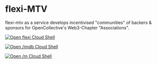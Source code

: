 # flexi-MTV

flexi-mtv as a service develops incentivised "communities" of backers & sponsors for OpenCollective's Web3-Chapter "Associations".


[![Open flexi Cloud Shell](http://gstatic.com/cloudssh/images/open-btn.svg)](https://console.cloud.google.com/cloudshell/open/git_repo=https://github.com/flexi-unwrtn/flexi)

[![Open /imdb Cloud Shell](http://gstatic.com/cloudssh/images/open-btn.svg)](https://console.cloud.google.com/cloudshell/open?git_repo=https%3A%2F%2Fgithub.com%2Fflexi-unwrtn%2Fflexi&page=shell&open_in_editor=%2Fimdb)

[![Open /m Cloud Shell](http://gstatic.com/cloudssh/images/open-btn.svg)](https://console.cloud.google.com/cloudshell/open?git_repo=https%3A%2F%2Fgithub.com%2Fflexi-unwrtn%2Fflexi&page=shell&open_in_editor=%2Fm)
